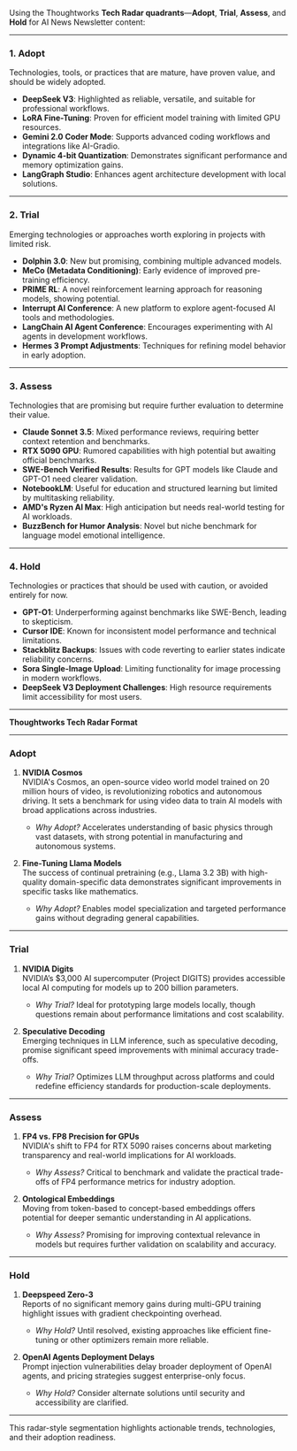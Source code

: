 Using the Thoughtworks **Tech Radar quadrants**—**Adopt**, **Trial**, **Assess**, and **Hold** for AI News Newsletter content:

---

### **1. Adopt**
Technologies, tools, or practices that are mature, have proven value, and should be widely adopted.

- **DeepSeek V3**: Highlighted as reliable, versatile, and suitable for professional workflows.
- **LoRA Fine-Tuning**: Proven for efficient model training with limited GPU resources.
- **Gemini 2.0 Coder Mode**: Supports advanced coding workflows and integrations like AI-Gradio.
- **Dynamic 4-bit Quantization**: Demonstrates significant performance and memory optimization gains.
- **LangGraph Studio**: Enhances agent architecture development with local solutions.

---

### **2. Trial**
Emerging technologies or approaches worth exploring in projects with limited risk.

- **Dolphin 3.0**: New but promising, combining multiple advanced models.
- **MeCo (Metadata Conditioning)**: Early evidence of improved pre-training efficiency.
- **PRIME RL**: A novel reinforcement learning approach for reasoning models, showing potential.
- **Interrupt AI Conference**: A new platform to explore agent-focused AI tools and methodologies.
- **LangChain AI Agent Conference**: Encourages experimenting with AI agents in development workflows.
- **Hermes 3 Prompt Adjustments**: Techniques for refining model behavior in early adoption.

---

### **3. Assess**
Technologies that are promising but require further evaluation to determine their value.

- **Claude Sonnet 3.5**: Mixed performance reviews, requiring better context retention and benchmarks.
- **RTX 5090 GPU**: Rumored capabilities with high potential but awaiting official benchmarks.
- **SWE-Bench Verified Results**: Results for GPT models like Claude and GPT-O1 need clearer validation.
- **NotebookLM**: Useful for education and structured learning but limited by multitasking reliability.
- **AMD's Ryzen AI Max**: High anticipation but needs real-world testing for AI workloads.
- **BuzzBench for Humor Analysis**: Novel but niche benchmark for language model emotional intelligence.

---

### **4. Hold**
Technologies or practices that should be used with caution, or avoided entirely for now.

- **GPT-O1**: Underperforming against benchmarks like SWE-Bench, leading to skepticism.
- **Cursor IDE**: Known for inconsistent model performance and technical limitations.
- **Stackblitz Backups**: Issues with code reverting to earlier states indicate reliability concerns.
- **Sora Single-Image Upload**: Limiting functionality for image processing in modern workflows.
- **DeepSeek V3 Deployment Challenges**: High resource requirements limit accessibility for most users.

---

**Thoughtworks Tech Radar Format**  

---

### **Adopt**
1. **NVIDIA Cosmos**  
   NVIDIA's Cosmos, an open-source video world model trained on 20 million hours of video, is revolutionizing robotics and autonomous driving. It sets a benchmark for using video data to train AI models with broad applications across industries.  
   - *Why Adopt?* Accelerates understanding of basic physics through vast datasets, with strong potential in manufacturing and autonomous systems.  

2. **Fine-Tuning Llama Models**  
   The success of continual pretraining (e.g., Llama 3.2 3B) with high-quality domain-specific data demonstrates significant improvements in specific tasks like mathematics.  
   - *Why Adopt?* Enables model specialization and targeted performance gains without degrading general capabilities.

---

### **Trial**
1. **NVIDIA Digits**  
   NVIDIA’s $3,000 AI supercomputer (Project DIGITS) provides accessible local AI computing for models up to 200 billion parameters.  
   - *Why Trial?* Ideal for prototyping large models locally, though questions remain about performance limitations and cost scalability.

2. **Speculative Decoding**  
   Emerging techniques in LLM inference, such as speculative decoding, promise significant speed improvements with minimal accuracy trade-offs.  
   - *Why Trial?* Optimizes LLM throughput across platforms and could redefine efficiency standards for production-scale deployments.

---

### **Assess**
1. **FP4 vs. FP8 Precision for GPUs**  
   NVIDIA's shift to FP4 for RTX 5090 raises concerns about marketing transparency and real-world implications for AI workloads.  
   - *Why Assess?* Critical to benchmark and validate the practical trade-offs of FP4 performance metrics for industry adoption.  

2. **Ontological Embeddings**  
   Moving from token-based to concept-based embeddings offers potential for deeper semantic understanding in AI applications.  
   - *Why Assess?* Promising for improving contextual relevance in models but requires further validation on scalability and accuracy.

---

### **Hold**
1. **Deepspeed Zero-3**  
   Reports of no significant memory gains during multi-GPU training highlight issues with gradient checkpointing overhead.  
   - *Why Hold?* Until resolved, existing approaches like efficient fine-tuning or other optimizers remain more reliable.

2. **OpenAI Agents Deployment Delays**  
   Prompt injection vulnerabilities delay broader deployment of OpenAI agents, and pricing strategies suggest enterprise-only focus.  
   - *Why Hold?* Consider alternate solutions until security and accessibility are clarified.  

---

This radar-style segmentation highlights actionable trends, technologies, and their adoption readiness.